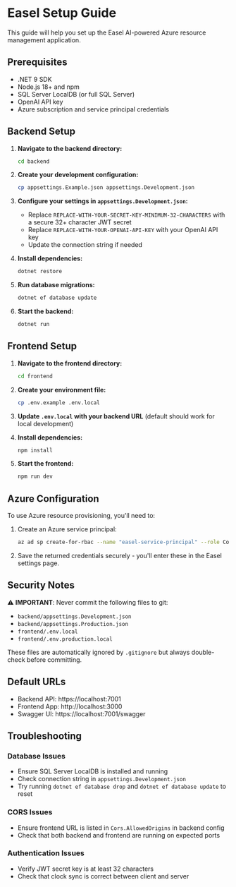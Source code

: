 # Easel Setup Guide

This guide will help you set up the Easel AI-powered Azure resource management application.

## Prerequisites

- .NET 9 SDK
- Node.js 18+ and npm
- SQL Server LocalDB (or full SQL Server)
- OpenAI API key
- Azure subscription and service principal credentials

## Backend Setup

1. **Navigate to the backend directory:**
   ```bash
   cd backend
   ```

2. **Create your development configuration:**
   ```bash
   cp appsettings.Example.json appsettings.Development.json
   ```

3. **Configure your settings in `appsettings.Development.json`:**
   - Replace `REPLACE-WITH-YOUR-SECRET-KEY-MINIMUM-32-CHARACTERS` with a secure 32+ character JWT secret
   - Replace `REPLACE-WITH-YOUR-OPENAI-API-KEY` with your OpenAI API key
   - Update the connection string if needed

4. **Install dependencies:**
   ```bash
   dotnet restore
   ```

5. **Run database migrations:**
   ```bash
   dotnet ef database update
   ```

6. **Start the backend:**
   ```bash
   dotnet run
   ```

## Frontend Setup

1. **Navigate to the frontend directory:**
   ```bash
   cd frontend
   ```

2. **Create your environment file:**
   ```bash
   cp .env.example .env.local
   ```

3. **Update `.env.local` with your backend URL** (default should work for local development)

4. **Install dependencies:**
   ```bash
   npm install
   ```

5. **Start the frontend:**
   ```bash
   npm run dev
   ```

## Azure Configuration

To use Azure resource provisioning, you'll need to:

1. Create an Azure service principal:
   ```bash
   az ad sp create-for-rbac --name "easel-service-principal" --role Contributor --scopes /subscriptions/YOUR-SUBSCRIPTION-ID
   ```

2. Save the returned credentials securely - you'll enter these in the Easel settings page.

## Security Notes

⚠️ **IMPORTANT**: Never commit the following files to git:
- `backend/appsettings.Development.json`
- `backend/appsettings.Production.json`
- `frontend/.env.local`
- `frontend/.env.production.local`

These files are automatically ignored by `.gitignore` but always double-check before committing.

## Default URLs

- Backend API: https://localhost:7001
- Frontend App: http://localhost:3000
- Swagger UI: https://localhost:7001/swagger

## Troubleshooting

### Database Issues
- Ensure SQL Server LocalDB is installed and running
- Check connection string in `appsettings.Development.json`
- Try running `dotnet ef database drop` and `dotnet ef database update` to reset

### CORS Issues
- Ensure frontend URL is listed in `Cors.AllowedOrigins` in backend config
- Check that both backend and frontend are running on expected ports

### Authentication Issues
- Verify JWT secret key is at least 32 characters
- Check that clock sync is correct between client and server